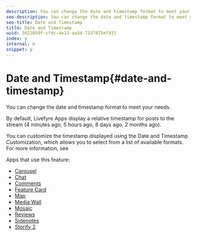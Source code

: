 ```yaml
---
description: You can change the date and timestamp format to meet your needs.
seo-description: You can change the date and timestamp format to meet your needs.
seo-title: Date and Timestamp
title: Date and Timestamp
uuid: 3022059f-cfdc-4e13-aa3d-7537875ef431
index: y
internal: n
snippet: y
---
```


# Date and Timestamp{#date-and-timestamp}

You can change the date and timestamp format to meet your needs.

By default, Livefyre Apps display a relative timestamp for posts to the stream (4 minutes ago, 5 hours ago, 8 days ago, 2 months ago).

You can customize the timestamp displayed using the Date and Timestamp Customization, which allows you to select from a list of available formats. For more information, see [](c_date_time_stamp.md#c_date_time_stamp)

Apps that use this feature:

* [Carousel](../../c-about-apps/c-carousel-app/c-carousel-app.md#c_carousel_app)
* [Chat](../../c-about-apps/c-chat-app/c-chat-app.md#c_chat_app)
* [Comments](/help/using/c-about-apps/c-comments/c-comments.md)
* [Feature Card](../../c-about-apps/c-feature-card-app/c-feature-card-app.md#c_feature_card_app)
* [Map](../../c-about-apps/c-map-app/c-map-app.md#c_map_app)
* [Media Wall](../../c-about-apps/c-media-wall-app/c-media-wall-app.md#c_media_wall_app)
* [Mosaic](../../c-about-apps/c-mosaic-app/c-mosaic-app.md#c_mosaic_app)
* [Reviews](../../c-about-apps/c-reviews-app/c-reviews-app.md#c_reviews_app)
* [Sidenotes](../../c-about-apps/c-sidenotes-app/c-sidenotes-app.md#c_sidenotes_app)
* [Storify 2](../../c-about-apps/c-storify2/c-storify2.md#c_storify2)

